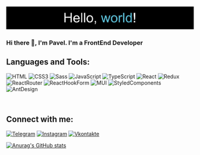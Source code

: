 ![Header](https://github.com/pv18/pv18/blob/main/assets/header.jpg)

### Hi there 👋, I'm Pavel. I'm a FrontEnd Developer

## Languages and Tools:

 ![HTML](https://img.shields.io/badge/HTML5-090909?style=for-the-badge&logo=HTML5&logoColor=#E34F26)
 ![CSS3](https://img.shields.io/badge/CSS3-090909?style=for-the-badge&logo=CSS3&logoColor=#1572B6)
 ![Sass](https://img.shields.io/badge/Sass-090909?style=for-the-badge&logo=Sass&logoColor=#CC6699)
 ![JavaScript](https://img.shields.io/badge/JavaScript-090909?style=for-the-badge&logo=JavaScript&logoColor=#F7DF1E)
 ![TypeScript](https://img.shields.io/badge/TypeScript-090909?style=for-the-badge&logo=TypeScript&logoColor=#3178C6)
 ![React](https://img.shields.io/badge/React-090909?style=for-the-badge&logo=React&logoColor=#61DAFB)
 ![Redux](https://img.shields.io/badge/Redux-090909?style=for-the-badge&logo=Redux&logoColor=#764ABC)
 ![ReactRouter](https://img.shields.io/badge/ReactRouter-090909?style=for-the-badge&logo=ReactRouter&logoColor=#CA4245)
 ![ReactHookForm](https://img.shields.io/badge/ReactHookForm-090909?style=for-the-badge&logo=ReactHookForm&logoColor=#EC5990)
 ![MUI](https://img.shields.io/badge/MUI-090909?style=for-the-badge&logo=MUI&logoColor=#007FFF)
 ![StyledComponents](https://img.shields.io/badge/StyledComponents-090909?style=for-the-badge&logo=styled-components&logoColor=#DB7093)
 ![AntDesign](https://img.shields.io/badge/AntDesign-090909?style=for-the-badge&logo=AntDesign&logoColor=#0170FE)

<br/>

## Connect with me:

[![Telegram](https://img.shields.io/badge/Telegram-090909?style=for-the-badge&logo=Telegram&logoColor=#27A0D9)](https://t.me/p_v18)
[![Instagram](https://img.shields.io/badge/Instagram-090909?style=for-the-badge&logo=Instagram&logoColor=#B4068E)](https://www.instagram.com/pavel_vas_ev/?hl=d)
[![Vkontakte](https://img.shields.io/badge/Vkontakte-090909?style=for-the-badge&logo=VK&logoColor=#0077FF)](https://vk.com/id196874068)

[![Anurag's GitHub stats](https://github-readme-stats.vercel.app/api?pv18=anuraghazra)](https://github.com/anuraghazra/github-readme-stats)
